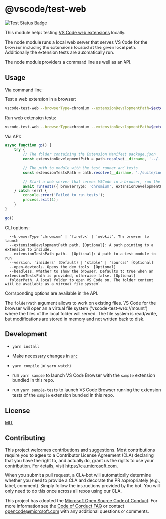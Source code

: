 # @vscode/test-web

![Test Status Badge](https://github.com/microsoft/vscode-test-web/workflows/Tests/badge.svg)

This module helps testing [VS Code web extensions](https://code.visualstudio.com/api/extension-guides/web-extensions) locally.

The node module runs a local web server that serves VS Code for the browser including the extensions located at the given local path. Additionally the extension tests are automatically run.

The node module providers a command line as well as an API.

## Usage

Via command line:

Test a web extension in a browser:

```sh
vscode-test-web --browserType=chromium --extensionDevelopmentPath=$extensionLocation
```

Run web extension tests:

```sh
vscode-test-web --browserType=chromium --extensionDevelopmentPath=$extensionLocation --extensionTestsPath=$extensionLocation/dist/web/test/suite/index.js
```


Via API:

```ts
async function go() {
	try {
		// The folder containing the Extension Manifest package.json
		const extensionDevelopmentPath = path.resolve(__dirname, '../../../');

		// The path to module with the test runner and tests
		const extensionTestsPath = path.resolve(__dirname, './suite/index');

		// Start a web server that serves VSCode in a browser, run the tests
		await runTests({ browserType: 'chromium', extensionDevelopmentPath, extensionTestsPath });
	} catch (err) {
		console.error('Failed to run tests');
		process.exit(1);
	}
}

go()
```

CLI options:
```
  --browserType 'chromium' | 'firefox' | 'webkit': The browser to launch
  --extensionDevelopmentPath path. [Optional]: A path pointing to a extension to include.
  --extensionTestsPath path.  [Optional]: A path to a test module to run
  --version. 'insiders' (Default) | 'stable' | 'sources' [Optional]
  --open-devtools. Opens the dev tools  [Optional]
  --headless. Whether to show the browser. Defaults to true when an extensionTestsPath is provided, otherwise false. [Optional]
  folderPath. A local folder to open VS Code on. The folder content will be available as a virtual file system`

```

Corrsponding options are available in the API.


The `folderPath` argument allows to work on existing files.
VS Code for the browser will open an a virtual file system ('vscode-test-web://mount') where the files of the local folder will served.
The file system is read/write, but modifications are stored in memory and not written back to disk.

## Development

- `yarn install`
- Make necessary changes in [`src`](./src)
- `yarn compile` (or `yarn watch`)

- run `yarn sample` to launch VS Code Browser with the `sample` extension bundled in this repo.

- run `yarn sample-tests` to launch VS Code Browser running the extension tests of the  `sample` extension bundled in this repo.


## License

[MIT](LICENSE)

## Contributing

This project welcomes contributions and suggestions. Most contributions require you to agree to a
Contributor License Agreement (CLA) declaring that you have the right to, and actually do, grant us
the rights to use your contribution. For details, visit https://cla.microsoft.com.

When you submit a pull request, a CLA-bot will automatically determine whether you need to provide
a CLA and decorate the PR appropriately (e.g., label, comment). Simply follow the instructions
provided by the bot. You will only need to do this once across all repos using our CLA.

This project has adopted the [Microsoft Open Source Code of Conduct](https://opensource.microsoft.com/codeofconduct/).
For more information see the [Code of Conduct FAQ](https://opensource.microsoft.com/codeofconduct/faq/) or
contact [opencode@microsoft.com](mailto:opencode@microsoft.com) with any additional questions or comments.
